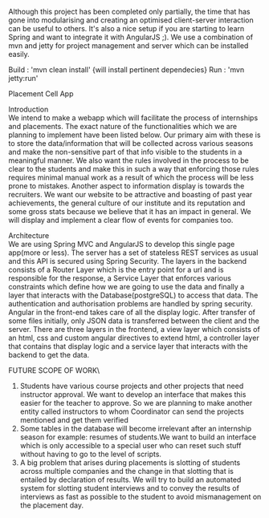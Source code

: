 Although this project has been completed only partially, the time that has gone into modularising and creating an optimised client-server interaction can be useful to others. It's also a nice setup if you are starting to learn Spring and want to integrate it with AngularJS ;). We use a combination of mvn and jetty for project management and server which can be installed easily. 

Build : 'mvn clean install' {will install pertinent dependecies}
Run : 'mvn jetty:run'

Placement Cell App

Introduction\
We intend to make a webapp which will facilitate the process of internships and placements. The exact nature of the functionalities which we are planning to implement have been listed below. Our primary aim with these is to store the data/information that will be collected across various seasons and make the non-sensitive part of that info visible to the students in a meaningful manner. We also want the rules involved in the process to be clear to the students and make this in such a way that enforcing those rules requires minimal manual work as a result of which the process will be less prone to mistakes. Another aspect to information display is towards the recruiters. We want our website to be attractive and boasting of past year achievements, the general culture of our institute and its reputation and some gross stats because we believe that it has an impact in general. We will display and implement a clear flow of events for companies too.

Architecture\
We are using Spring MVC and AngularJS to develop this single page app(more or less).
The server has a set of stateless REST services as usual and this API is secured using Spring Security. The layers in
the backend consists of a Router Layer which is the entry point for a url and is responsible for the response, a Service
Layer that enforces various constraints which define how we are going to use the data and finally a layer that interacts
with the Database(postgreSQL) to access that data. The authentication and authorisation problems are handled by spring security.
Angular in the front-end takes care of all the display logic. After transfer of some files initially, only JSON data is transferred between the client and the server. There are three
layers in the frontend, a view layer which consists of an html, css and custom angular
directives to extend html, a controller layer that contains that display logic and a service
layer that interacts with the backend to get the data.

FUTURE SCOPE OF WORK\
1. Students have various course projects and other projects that need instructor approval. We want to develop an interface that makes this easier for the teacher to approve. So we are planning to make another entity called instructors to whom Coordinator can send the projects mentioned and get them verified
2. Some tables in the database will become irrelevant after an internship season for example: resumes of students.We want to build an interface which is only accessible to a special user who can reset such stuff without having to go to the level of scripts.
3. A big problem that arises during placements is slotting of students across multiple
companies and the change in that slotting that is entailed by declaration of results. We will try to build an automated system for slotting student interviews and to convey the results of interviews as fast as possible to the student to avoid mismanagement on the placement day.
